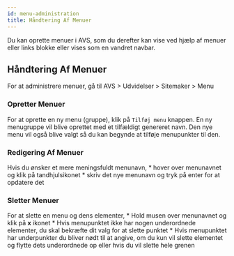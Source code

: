 ```yaml
---
id: menu-administration
title: Håndtering Af Menuer
---
```


Du kan oprette menuer i AVS, som du derefter kan vise ved hjælp af menuer eller links blokke eller vises som en vandret navbar.

## Håndtering Af Menuer

For at administrere menuer, gå til AVS > Udvidelser > Sitemaker > Menu

### Opretter Menuer

For at oprette en ny menu (gruppe), klik på `Tilføj menu` knappen. En ny menugruppe vil blive oprettet med et tilfældigt genereret navn. Den nye menu vil også blive valgt så du kan begynde at tilføje menupunkter til den.

### Redigering Af Menuer

Hvis du ønsker et mere meningsfuldt menunavn, * hover over menunavnet og klik på tandhjulsikonet * skriv det nye menunavn og tryk på enter for at opdatere det

### Sletter Menuer

For at slette en menu og dens elementer, * Hold musen over menunavnet og klik på **x** ikonet * Hvis menupunktet ikke har nogen underordnede elementer, du skal bekræfte dit valg for at slette punktet * Hvis menupunktet har underpunkter du bliver nødt til at angive, om du kun vil slette elementet og flytte dets underordnede op eller hvis du vil slette hele grenen